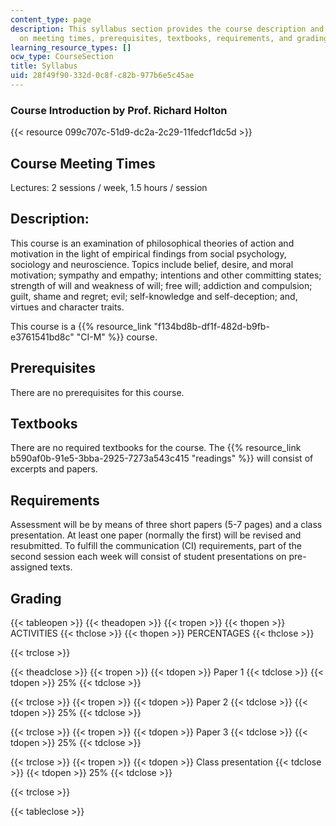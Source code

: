 ```yaml
---
content_type: page
description: This syllabus section provides the course description and information
  on meeting times, prerequisites, textbooks, requirements, and grading.
learning_resource_types: []
ocw_type: CourseSection
title: Syllabus
uid: 28f49f90-332d-0c8f-c82b-977b6e5c45ae
---
```


### Course Introduction by Prof. Richard Holton

{{< resource 099c707c-51d9-dc2a-2c29-11fedcf1dc5d >}}

Course Meeting Times
--------------------

Lectures: 2 sessions / week, 1.5 hours / session

Description:
------------

This course is an examination of philosophical theories of action and motivation in the light of empirical findings from social psychology, sociology and neuroscience. Topics include belief, desire, and moral motivation; sympathy and empathy; intentions and other committing states; strength of will and weakness of will; free will; addiction and compulsion; guilt, shame and regret; evil; self-knowledge and self-deception; and, virtues and character traits.

This course is a {{% resource_link "f134bd8b-df1f-482d-b9fb-e3761541bd8c" "CI-M" %}} course.

Prerequisites
-------------

There are no prerequisites for this course.

Textbooks
---------

There are no required textbooks for the course. The {{% resource_link b590af0b-91e5-3bba-2925-7273a543c415 "readings" %}} will consist of excerpts and papers.

Requirements
------------

Assessment will be by means of three short papers (5-7 pages) and a class presentation. At least one paper (normally the first) will be revised and resubmitted. To fulfill the communication (CI) requirements, part of the second session each week will consist of student presentations on pre-assigned texts.

Grading
-------

{{< tableopen >}}
{{< theadopen >}}
{{< tropen >}}
{{< thopen >}}
ACTIVITIES
{{< thclose >}}
{{< thopen >}}
PERCENTAGES
{{< thclose >}}

{{< trclose >}}

{{< theadclose >}}
{{< tropen >}}
{{< tdopen >}}
Paper 1
{{< tdclose >}}
{{< tdopen >}}
25%
{{< tdclose >}}

{{< trclose >}}
{{< tropen >}}
{{< tdopen >}}
Paper 2
{{< tdclose >}}
{{< tdopen >}}
25%
{{< tdclose >}}

{{< trclose >}}
{{< tropen >}}
{{< tdopen >}}
Paper 3
{{< tdclose >}}
{{< tdopen >}}
25%
{{< tdclose >}}

{{< trclose >}}
{{< tropen >}}
{{< tdopen >}}
Class presentation
{{< tdclose >}}
{{< tdopen >}}
25%
{{< tdclose >}}

{{< trclose >}}

{{< tableclose >}}